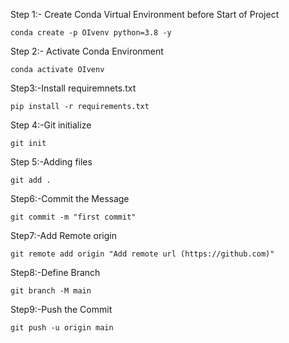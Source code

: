 Step 1:- Create Conda Virtual Environment before Start of Project
```
conda create -p OIvenv python=3.8 -y

```
Step 2:- Activate Conda Environment
```
conda activate OIvenv

```
Step3:-Install requiremnets.txt
```
pip install -r requirements.txt

```
Step 4:-Git initialize
```
git init

```
Step 5:-Adding files
```
git add .

```
Step6:-Commit the Message
```
git commit -m "first commit"

```

Step7:-Add Remote origin 
```
git remote add origin "Add remote url (https://github.com)"

```
Step8:-Define Branch
```
git branch -M main

```
Step9:-Push the Commit
```
git push -u origin main

```

